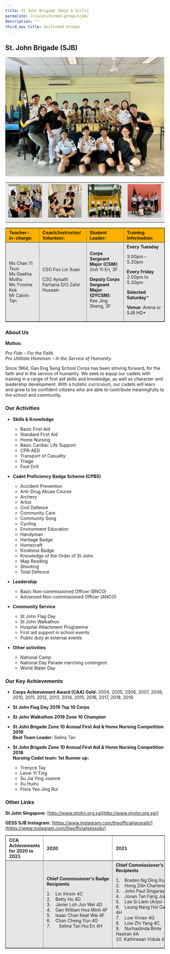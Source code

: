 ```yaml
---
title: St John Brigade (Boys & Girls)
permalink: /cca/uniformed-group/sjab/
description: ""
third_nav_title: Uniformed Groups
---
```

St. John Brigade (SJB)
----------------------

![](/images/SJB-1.jpeg)

<table align="center" style="box-sizing: inherit; border-collapse: collapse; border-spacing: 0px; max-width: 100%; color: rgb(34, 34, 34); font-family: &quot;Source Sans Pro&quot;, sans-serif; font-size: 16px; font-style: normal; font-variant-ligatures: normal; font-variant-caps: normal; font-weight: 400; letter-spacing: normal; orphans: 2; text-align: start; text-transform: none; white-space: normal; widows: 2; word-spacing: 0px; -webkit-text-stroke-width: 0px; background-color: rgb(255, 255, 255); text-decoration-thickness: initial; text-decoration-style: initial; text-decoration-color: initial;"><tbody style="box-sizing: inherit;"><tr style="box-sizing: inherit; background: rgb(230, 230, 230);"><td style="box-sizing: inherit; padding: 5px 10px; text-align: center;"><a href="/images/SJB-2-150x150.jpeg" style="box-sizing: inherit; background-color: transparent; transition: all 0.25s ease-in-out 0s; outline: 0px; color: rgb(255, 208, 26); text-decoration: underline;"><img class="alignnone size-thumbnail wp-image-21527" src="/images/SJB-2-150x150.jpeg" alt="Sjb 2" width="150" height="150" style="box-sizing: inherit; border: 0px; vertical-align: middle; max-width: 100%; height: auto; margin-bottom: 10px;"></a></td><td style="box-sizing: inherit; padding: 5px 10px; text-align: center;"><a href="/images/SJB-4-150x150.jpeg" style="box-sizing: inherit; background-color: transparent; transition: all 0.25s ease-in-out 0s; color: rgb(241, 174, 22); text-decoration: underline;"><img class="alignnone size-thumbnail wp-image-21528" src="/images/SJB-4-150x150.jpeg" alt="Sjb 4" width="150" height="150" style="box-sizing: inherit; border: 0px; vertical-align: middle; max-width: 100%; height: auto; margin-bottom: 10px;"></a></td><td style="box-sizing: inherit; padding: 5px 10px; text-align: center;"><a href="/images/SJB-5-150x150.jpeg" style="box-sizing: inherit; background-color: transparent; transition: all 0.25s ease-in-out 0s; color: rgb(241, 174, 22); text-decoration: underline;"><img class="alignnone size-thumbnail wp-image-21529" src="/images/SJB-5-150x150.jpeg" alt="Sjb 5" width="150" height="150" style="box-sizing: inherit; border: 0px; vertical-align: middle; max-width: 100%; height: auto; margin-bottom: 10px;"></a></td><td style="box-sizing: inherit; padding: 5px 10px; text-align: center;"><a href="/images/SJB-6-300x300.jpeg" style="box-sizing: inherit; background-color: transparent; transition: all 0.25s ease-in-out 0s; color: rgb(241, 174, 22); text-decoration: underline;"><img class="alignnone size-thumbnail wp-image-21530" src="/images/SJB-6-300x300.jpeg" alt="Sjb 6" width="150" height="150" style="box-sizing: inherit; border: 0px; vertical-align: middle; max-width: 100%; height: auto; margin-bottom: 10px;"></a></td></tr></tbody></table>

<table border="1" style="box-sizing: inherit; border-collapse: collapse; border-spacing: 0px; max-width: 100%; width: 826.664px;"><tbody style="box-sizing: inherit;"><tr style="box-sizing: inherit; background: rgb(252, 177, 0);"><td style="box-sizing: inherit; padding: 5px 10px; width: 192.648px;"><strong style="box-sizing: inherit; font-weight: bold;">Teacher-in-charge:</strong></td><td style="box-sizing: inherit; padding: 5px 10px; width: 165.133px;"><strong style="box-sizing: inherit; font-weight: bold;">Coach/Instructor/<br style="box-sizing: inherit;">Volunteer:</strong></td><td style="box-sizing: inherit; padding: 5px 10px; width: 261.039px;"><strong style="box-sizing: inherit; font-weight: bold;">Student Leader:</strong></td><td style="box-sizing: inherit; padding: 5px 10px; width: 206.844px;"><strong style="box-sizing: inherit; font-weight: bold;">Training Information:</strong></td></tr><tr style="box-sizing: inherit; background: rgb(230, 230, 230);"><td style="box-sizing: inherit; padding: 5px 10px; width: 192.648px;">Ms Chan Yi Tsun<br style="box-sizing: inherit;">Ms Geetha Muthu<br style="box-sizing: inherit;">Ms Yvonne Kok<br style="box-sizing: inherit;">Mr Calvin Tan</td><td style="box-sizing: inherit; padding: 5px 10px; width: 165.133px;">CSO Foo Lin Xuan<p style="box-sizing: inherit;"></p><p style="box-sizing: inherit; font-weight: 400;">CSO Ayisath Farhana D/O Zahir Hussain</p></td><td style="box-sizing: inherit; padding: 5px 10px; width: 261.039px;"><strong style="box-sizing: inherit; font-weight: bold;">Corps Sergeant Major (CSM):</strong><br style="box-sizing: inherit;">Goh Yi En, 3F<p style="box-sizing: inherit;"></p><p style="box-sizing: inherit;"><strong style="box-sizing: inherit; font-weight: bold;">Deputy Corps Sergeant Major (DYCSM):<br style="box-sizing: inherit;"></strong>Kee Jing Sheng, 3F</p></td><td style="box-sizing: inherit; padding: 5px 10px; width: 206.844px;"><strong style="box-sizing: inherit; font-weight: bold;">Every Tuesday</strong><p style="box-sizing: inherit;"></p><p style="box-sizing: inherit;">3.00pm – 5.30pm</p><p style="box-sizing: inherit;"><strong style="box-sizing: inherit; font-weight: bold;">Every Friday</strong><br style="box-sizing: inherit;">2.00pm to 5.30pm</p><p style="box-sizing: inherit;"><strong style="box-sizing: inherit; font-weight: bold;">Selected Saturday</strong>*</p><p style="box-sizing: inherit;"><strong style="box-sizing: inherit; font-weight: bold;">Venue</strong>&nbsp;:Arena or SJB HQ*</p></td></tr></tbody></table>

### About Us

**Mottos:**

_Pro Fide – For the Faith.  
Pro Utilitate Hominum – In the Service of Humanity._

Since 1964, Gan Eng Seng School Corps has been striving forward, for the faith and in the service of humanity. We seek to equip our cadets with training in a range of first aid skills and knowledge, as well as character and leadership development. With a holistic curriculum, our cadets will learn and grow to be confident citizens who are able to contribute meaningfully to the school and community.

### Our Activities

*   **Skills & Knowledge**
    *   Basic First Aid
    *   Standard First Aid
    *   Home Nursing
    *   Basic Cardiac Life Support
    *   CPR-AED
    *   Transport of Casualty
    *   Triage
    *   Foot Drill

*   **Cadet Proficiency Badge Scheme (CPBS)**
    *   Accident Prevention
    *   Anti-Drug Abuse Course
    *   Archery
    *   Artist
    *   Civil Defence
    *   Community Care
    *   Community Song
    *   Cycling
    *   Environment Education
    *   Handyman
    *   Heritage Badge
    *   Homecraft
    *   Kindness Badge
    *   Knowledge of the Order of St John
    *   Map Reading
    *   Shooting
    *   Total Defence

*   **Leadership**
    *   Basic Non-commissioned Officer (BNCO)
    *   Advanced Non-commissioned Officer (ANCO)

*   **Community Service**
    *   St John Flag Day
    *   St John Walkathon
    *   Hospital Attachment Programme
    *   First aid support in school events
    *   Public duty at external events

*   **Other activities**
    *   National Camp
    *   National Day Parade marching contingent
    *   World Water Day

### Our Key Achievements

*   **Corps Achievement Award (CAA) Gold:** 2004, 2005, 2006, 2007, 2008, 2010, 2011, 2012, 2013, 2014, 2015, 2016, 2017, 2018, 2019.
*   **St John Flag Day 2019 Top 10 Corps**

*   **St John Walkathon 2019 Zone 10 Champion**

*   **St John Brigade Zone 10 Annual First Aid & Home Nursing Competition 2019**  
    **Best Team Leader:** Selina Tan

*   **St John Brigade Zone 10 Annual First Aid & Home Nursing Competition 2018**  
    **Nursing Cadet team: 1st Runner up:**
    
    *   Trenyce Tay
    *   Leow Yi Ting
    *   Su Jia Ying Joanne
    *   Xu Huiru
    *   Flora Yeo Jing Rui

### Other Links

**St John Singapore**: [http://www.stjohn.org.sg](http://www.stjohn.org.sg/)

**GESS SJB Instagram**: [https://www.instagram.com/theofficialgesssjb/](https://www.instagram.com/theofficialgesssjb/)

<table border="1" width="888" style="box-sizing: inherit; border-collapse: collapse; border-spacing: 0px; max-width: 100%; width: 888px;"><tbody style="box-sizing: inherit;"><tr style="box-sizing: inherit; background: rgb(255, 255, 255);"><td width="228" style="box-sizing: inherit; padding: 5px 10px;"><strong style="box-sizing: inherit; font-weight: bold;">CCA Achievements for 2020&nbsp;to 2021</strong></td><td width="336" style="box-sizing: inherit; padding: 5px 10px;"><strong style="box-sizing: inherit; font-weight: bold;">2020</strong></td><td width="324" style="box-sizing: inherit; padding: 5px 10px;"><strong style="box-sizing: inherit; font-weight: bold;">2021</strong></td></tr><tr style="box-sizing: inherit; background: rgb(230, 230, 230);"><td width="228" style="box-sizing: inherit; padding: 5px 10px;"></td><td width="336" style="box-sizing: inherit; padding: 5px 10px;"><strong style="box-sizing: inherit; font-weight: bold;">Chief&nbsp;Commissioner’s&nbsp;Badge Recipients</strong><p style="box-sizing: inherit;"></p><p style="box-sizing: inherit;">1.&nbsp;&nbsp;&nbsp;&nbsp;Lin Xinxin 4C<br style="box-sizing: inherit;">2.&nbsp;&nbsp;&nbsp;&nbsp;Betty Ho 4D<br style="box-sizing: inherit;">3.&nbsp;&nbsp;&nbsp;&nbsp;Javier Loh Jun Wei 4D<br style="box-sizing: inherit;">4.&nbsp;&nbsp;&nbsp;&nbsp;Gan William Hoa Minh 4F<br style="box-sizing: inherit;">5.&nbsp;&nbsp;&nbsp;&nbsp;Isaac Chan Keat Wai 4F<br style="box-sizing: inherit;">6.&nbsp;&nbsp;&nbsp;&nbsp;Chan Cheng Yun 4G<br style="box-sizing: inherit;">7.&nbsp;&nbsp;&nbsp;&nbsp;&nbsp;&nbsp;&nbsp;Selina Tan Hui En 4H</p></td><td width="324" style="box-sizing: inherit; padding: 5px 10px;"><strong style="box-sizing: inherit; font-weight: bold;">Chief&nbsp;Commissioner’s&nbsp;Badge Recipients</strong><p style="box-sizing: inherit;"></p><p style="box-sizing: inherit;">1.&nbsp;&nbsp;&nbsp;&nbsp;Braden Ng Ding Xuan 4D<br style="box-sizing: inherit;">2.&nbsp;&nbsp;&nbsp;&nbsp;Hong Zilin Charlene 4H<br style="box-sizing: inherit;">3.&nbsp;&nbsp;&nbsp;&nbsp;John Paul Singarayar 4D<br style="box-sizing: inherit;">4.&nbsp;&nbsp;&nbsp;&nbsp;Jovan Tan Fang Jun 4F<br style="box-sizing: inherit;">5.&nbsp;&nbsp;&nbsp;&nbsp;Lee Si Liem (Anjo) 4B<br style="box-sizing: inherit;">6.&nbsp;&nbsp;&nbsp;&nbsp;Leung Nang Hoi Gabriel 4H<br style="box-sizing: inherit;">7.&nbsp;&nbsp;&nbsp;&nbsp;Low Vivian 4G<br style="box-sizing: inherit;">8.&nbsp;&nbsp;&nbsp;&nbsp;Low Zhi Yang 4C<br style="box-sizing: inherit;">9.&nbsp;&nbsp;&nbsp;&nbsp;Nurhaslinda Binte Hasiran 4A<br style="box-sizing: inherit;">10.&nbsp;Kathiresan Vidula 4E</p></td></tr></tbody></table>